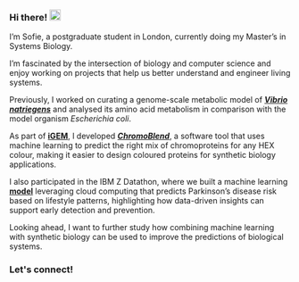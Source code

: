 ### Hi there! <img src="https://media.tenor.com/nxEME4zuezEAAAAj/cutie-cat-chan.gif" width="20"/>

I’m Sofie, a postgraduate student in London, currently doing my Master’s in Systems Biology.

I’m fascinated by the intersection of biology and computer science and enjoy working on projects that help us better understand and engineer living systems.

Previously, I worked on curating a genome-scale metabolic model of [***Vibrio natriegens***](https://github.com/stelmo/VibrioNatriegens) and analysed its amino acid metabolism in comparison with the model organism *Escherichia coli*. 

As part of [**iGEM**](https://gitlab.igem.org/2024/software-tools/duesseldorf), I developed [***ChromoBlend***](https://2024.igem.wiki/duesseldorf/software/), a software tool that uses machine learning to predict the right mix of chromoproteins for any HEX colour, making it easier to design coloured proteins for synthetic biology applications.

I also participated in the IBM Z Datathon, where we built a machine learning [**model**](https://github.com/adrien-bdl/IBM-Z-Datathon) leveraging cloud computing that predicts Parkinson’s disease risk based on lifestyle patterns, highlighting how data-driven insights can support early detection and prevention.

Looking ahead, I want to further study how combining machine learning with synthetic biology can be used to improve the predictions of biological systems. 

### Let's connect!

<!--

Here are some ideas to get you started:
- I’m Sofie, a postgraduate student in London, currently doing my Master’s in Systems and Synthetic Biology at Imperial College London.
- I’m Sofie, a Master’s student at Imperial College London, studying Systems and Synthetic Biology.
- I’m fascinated by the intersection of biology and computer science and I enjoy working on computational biology projects that help us better understand and engineer living systems.
- 🔭 I’m currently working on ...
- 🌱 I’m currently learning ...
- 📫 How to reach me: ...

### Hi there! <img src="https://emojis.slackmojis.com/emojis/images/1536351075/4594/blob-wave.gif" width="25"/>

banner i like: https://user-images.githubusercontent.com/74038190/235294012-0a55e343-37ad-4b0f-924f-c8431d9d2483.gif for linked in
banner i like: <img src="https://media.tenor.com/nxEME4zuezEAAAAj/cutie-cat-chan.gif" width="30"/>, for waving cattt 

#### Let's connect!
[<img alt="LinkedIn" src="https://img.shields.io/badge/LinkedIn-%230E76A8.svg?&style=for-the-badge&logo=LinkedIn&logoColor=white" />](https://linkedin.com/in/name)

at [**Imperial College London**](https://github.com/imperialcollegelondon)
-->
